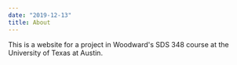 ```yaml
---
date: "2019-12-13"
title: About
---
```


This is a website for a project in Woodward's SDS 348 course at the University of Texas at Austin.